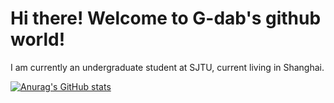 # Hi there! Welcome to G-dab's github world!

I am currently an undergraduate student at SJTU, current living in Shanghai.

[![Anurag's GitHub stats](https://github-readme-stats.vercel.app/api?username=anuraghazra)](https://github.com/anuraghazra/github-readme-stats)
